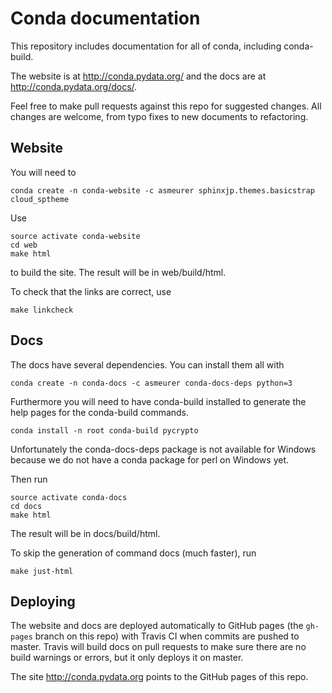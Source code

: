# Conda documentation


This repository includes documentation for all of conda, including
conda-build.

The website is at http://conda.pydata.org/ and the docs are at http://conda.pydata.org/docs/.

Feel free to make pull requests against this repo for suggested changes. All
changes are welcome, from typo fixes to new documents to refactoring.

## Website

You will need to

    conda create -n conda-website -c asmeurer sphinxjp.themes.basicstrap cloud_sptheme

Use

    source activate conda-website
    cd web
    make html

to build the site.  The result will be in web/build/html.

To check that the links are correct, use

    make linkcheck

## Docs

The docs have several dependencies. You can install them all with

    conda create -n conda-docs -c asmeurer conda-docs-deps python=3

Furthermore you will need to have conda-build installed to generate the help
pages for the conda-build commands.

    conda install -n root conda-build pycrypto

Unfortunately the conda-docs-deps package is not available for Windows because
we do not have a conda package for perl on Windows yet.

Then run

    source activate conda-docs
    cd docs
    make html

The result will be in docs/build/html.

To skip the generation of command docs (much faster), run

    make just-html

## Deploying

The website and docs are deployed automatically to GitHub pages (the
`gh-pages` branch on this repo) with Travis CI when commits are pushed to
master. Travis will build docs on pull requests to make sure there are no
build warnings or errors, but it only deploys it on master.

The site http://conda.pydata.org points to the GitHub pages of this repo.
